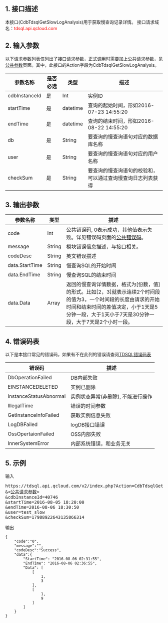 ## 1. 接口描述
本接口(CdbTdsqlGetSlowLogAnalysis)用于获取慢查询记录详情。
接口请求域名：<font style='color:red'>tdsql.api.qcloud.com </font>



## 2. 输入参数
以下请求参数列表仅列出了接口请求参数，正式调用时需要加上公共请求参数，见[公共参数](/doc/api/309/7016)页面。其中，此接口的Action字段为CdbTdsqlGetSlowLogAnalysis。

| 参数名称 | 是否必选  | 类型 | 描述 |
|---------|---------|---------|---------|
| cdbInstanceId | 是 | Int | 实例ID|
| startTime | 是 | datetime | 查询的起始时间，形如2016-07-23 14:55:20|
| endTime | 是 | datetime | 查询的结束时间，形如2016-08-22 14:55:20|
| db | 是 | String | 要查询的慢查询语句对应的数据库名称|
| user | 是 | String | 要查询的慢查询语句对应的用户名称|
| checkSum | 是 | String | 要查询的慢查询语句的校验和，可以通过查询慢查询日志列表获得|


## 3. 输出参数
| 参数名称 | 类型 | 描述 |
|---------|---------|---------|
| code | Int | 公共错误码, 0表示成功，其他值表示失败。详见错误码页面的<a href='https://www.qcloud.com/doc/api/309/%E9%94%99%E8%AF%AF%E7%A0%81#1.E3.80.81.E5.85.AC.E5.85.B1.E9.94.99.E8.AF.AF.E7.A0.81' title='公共错误码'>公共错误码</a>。|
| message | String | 模块错误信息描述，与接口相关。|
| codeDesc | String | 英文错误描述 |
| data.StartTime | String | 慢查询SQL的开始时间 |
| data.EndTime | String | 慢查询SQL的结束时间 |
| data.Data | Array | 返回的慢查询详情数据，格式为[份数，值]的形式。比如[2，3]就表示连续2个时间段的值为3，一个时间段的长度由请求的开始时间和结束时间的差值决定，小于1天是5分钟一段，大于1天小于7天是30分钟一段，大于7天是2个小时一段。|
## 4. 错误码表

以下是本接口常见的错误码，如果有不在此列的错误请查阅[TDSQL错误码表](/doc/api/309/7150)

| 错误码 | 描述 |
|---------|---------|
| DbOperationFailed | DB内部失败 |
| EINSTANCEDELETED | 实例已删除 |
| InstanceStatusAbnormal | 实例状态异常(非删除), 不能进行操作 |
| IllegalTime | 错误的时间参数 |
| GetInstanceInfoFailed | 获取实例信息失败 |
| LogDBFailed | logDB接口错误 |
| OssOpertaionFailed | OSS内部失败 |
| InnerSystemError | 内部系统错误，和业务无关 |
## 5. 示例
输入
<pre>
https://tdsql.api.qcloud.com/v2/index.php?Action=CdbTdsqlGetSlowLogAnalysis
&<<a href="https://www.qcloud.com/doc/api/229/6976">公共请求参数</a>>
&cdbInstanceId=40746
&startTime=2016-08-05 18:20:00
&endTime=2016-08-06 18:30:50
&user=test_slow
&checkSum=17988922643135866314
</pre>
输出
```
{
    "code":"0",
    "message":"",
    "codeDesc":"Success",
    "data":{
    	"StartTime": "2016-08-06 02:31:55",
    	"EndTime": "2016-08-06 02:36:55",
    	"Data": [
        	[
            	1,
            	3
        	],
        	[
            	1,
            	9
        	]
    	]
	}
}
```

